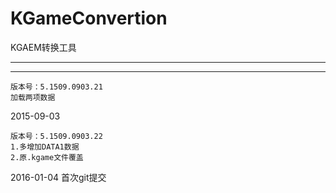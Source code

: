 # KGameConvertion

KGAEM转换工具

*********************************************************



*********************************************************

	版本号：5.1509.0903.21	
	加载两项数据

2015-09-03  

	版本号：5.1509.0903.22
   	1.多增加DATA1数据 
	2.原.kgame文件覆盖
2016-01-04
	首次git提交